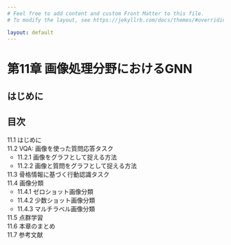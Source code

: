 ```yaml
---
# Feel free to add content and custom Front Matter to this file.
# To modify the layout, see https://jekyllrb.com/docs/themes/#overriding-theme-defaults

layout: default
---
```

<h1>第11章 画像処理分野におけるGNN</h1>

<h2>はじめに</h2>

<h2>目次</h2>
<ul style="list-style-type: none; padding-left:0;">
  <li>11.1 はじめに</li>
  <li>11.2 VQA: 画像を使った質問応答タスク
    <ul>
      <li>11.2.1 画像をグラフとして捉える方法</li>
      <li>11.2.2 画像と質問をグラフとして捉える方法</li>
    </ul>
  </li>
  <li>11.3 骨格情報に基づく行動認識タスク</li>
  <li>11.4 画像分類
    <ul>
      <li>11.4.1 ゼロショット画像分類</li>
      <li>11.4.2 少数ショット画像分類</li>
      <li>11.4.3 マルチラベル画像分類</li>
    </ul>
  </li>
  <li>11.5 点群学習</li>
  <li>11.6 本章のまとめ</li>
  <li>11.7 参考文献</li>
</ul>

